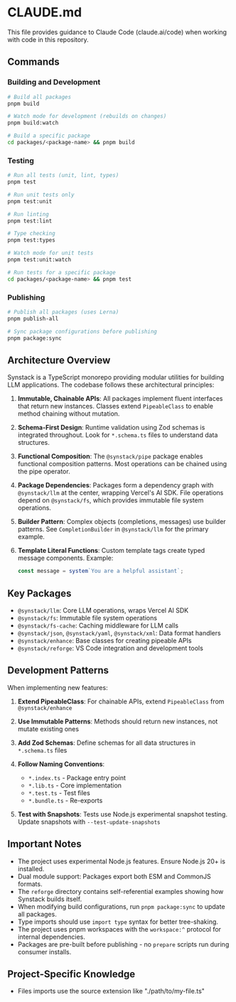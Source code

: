 # CLAUDE.md

This file provides guidance to Claude Code (claude.ai/code) when working with code in this repository.

## Commands

### Building and Development
```bash
# Build all packages
pnpm build

# Watch mode for development (rebuilds on changes)
pnpm build:watch

# Build a specific package
cd packages/<package-name> && pnpm build
```

### Testing
```bash
# Run all tests (unit, lint, types)
pnpm test

# Run unit tests only
pnpm test:unit

# Run linting
pnpm test:lint

# Type checking
pnpm test:types

# Watch mode for unit tests
pnpm test:unit:watch

# Run tests for a specific package
cd packages/<package-name> && pnpm test
```

### Publishing
```bash
# Publish all packages (uses Lerna)
pnpm publish-all

# Sync package configurations before publishing
pnpm package:sync
```

## Architecture Overview

Synstack is a TypeScript monorepo providing modular utilities for building LLM applications. The codebase follows these architectural principles:

1. **Immutable, Chainable APIs**: All packages implement fluent interfaces that return new instances. Classes extend `PipeableClass` to enable method chaining without mutation.

2. **Schema-First Design**: Runtime validation using Zod schemas is integrated throughout. Look for `*.schema.ts` files to understand data structures.

3. **Functional Composition**: The `@synstack/pipe` package enables functional composition patterns. Most operations can be chained using the pipe operator.

4. **Package Dependencies**: Packages form a dependency graph with `@synstack/llm` at the center, wrapping Vercel's AI SDK. File operations depend on `@synstack/fs`, which provides immutable file system operations.

5. **Builder Pattern**: Complex objects (completions, messages) use builder patterns. See `CompletionBuilder` in `@synstack/llm` for the primary example.

6. **Template Literal Functions**: Custom template tags create typed message components. Example:
   ```typescript
   const message = system`You are a helpful assistant`;
   ```

## Key Packages

- `@synstack/llm`: Core LLM operations, wraps Vercel AI SDK
- `@synstack/fs`: Immutable file system operations
- `@synstack/fs-cache`: Caching middleware for LLM calls
- `@synstack/json`, `@synstack/yaml`, `@synstack/xml`: Data format handlers
- `@synstack/enhance`: Base classes for creating pipeable APIs
- `@synstack/reforge`: VS Code integration and development tools

## Development Patterns

When implementing new features:

1. **Extend PipeableClass**: For chainable APIs, extend `PipeableClass` from `@synstack/enhance`
2. **Use Immutable Patterns**: Methods should return new instances, not mutate existing ones
3. **Add Zod Schemas**: Define schemas for all data structures in `*.schema.ts` files
4. **Follow Naming Conventions**:
   - `*.index.ts` - Package entry point
   - `*.lib.ts` - Core implementation
   - `*.test.ts` - Test files
   - `*.bundle.ts` - Re-exports

5. **Test with Snapshots**: Tests use Node.js experimental snapshot testing. Update snapshots with `--test-update-snapshots`

## Important Notes

- The project uses experimental Node.js features. Ensure Node.js 20+ is installed.
- Dual module support: Packages export both ESM and CommonJS formats.
- The `reforge` directory contains self-referential examples showing how Synstack builds itself.
- When modifying build configurations, run `pnpm package:sync` to update all packages.
- Type imports should use `import type` syntax for better tree-shaking.
- The project uses pnpm workspaces with the `workspace:^` protocol for internal dependencies.
- Packages are pre-built before publishing - no `prepare` scripts run during consumer installs.

## Project-Specific Knowledge

- Files imports use the source extension like "./path/to/my-file.ts"